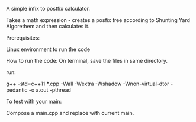 A simple infix to postfix calculator.

Takes a math expression - creates a posfix tree according to Shunting Yard Algorethem and then calculates it.


Prerequisites:

Linux environment to run the code
  
How to run the code:
On terminal, save the files in same directory.

run:

g++ -std=c++11 *.cpp -Wall -Wextra -Wshadow -Wnon-virtual-dtor -pedantic -o a.out -pthread

To test with your main:

Compose a main.cpp and replace with current main.



